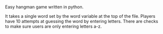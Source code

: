 Easy hangman game written in python.

It takes a single word set by the word variable at the top of the file. Players have 10 attempts at guessing the word by entering letters. There are checks to make sure users are only entering letters a-z.